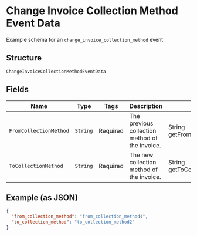 
# Change Invoice Collection Method Event Data

Example schema for an `change_invoice_collection_method` event

## Structure

`ChangeInvoiceCollectionMethodEventData`

## Fields

| Name | Type | Tags | Description | Getter | Setter |
|  --- | --- | --- | --- | --- | --- |
| `FromCollectionMethod` | `String` | Required | The previous collection method of the invoice. | String getFromCollectionMethod() | setFromCollectionMethod(String fromCollectionMethod) |
| `ToCollectionMethod` | `String` | Required | The new collection method of the invoice. | String getToCollectionMethod() | setToCollectionMethod(String toCollectionMethod) |

## Example (as JSON)

```json
{
  "from_collection_method": "from_collection_method4",
  "to_collection_method": "to_collection_method2"
}
```

